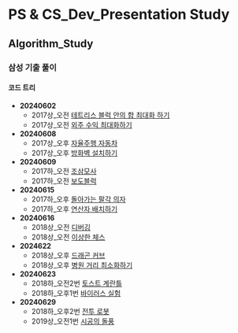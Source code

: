 # PS & CS_Dev_Presentation Study

## Algorithm_Study

### 삼성 기출 풀이

#### 코드 트리
- **20240602**
  - 2017상_오전 [테트리스 블럭 안의 합 최대화 하기](https://www.codetree.ai/training-field/frequent-problems/problems/max-sum-of-tetris-block?page=3&pageSize=20)
  - 2017상_오전 [외주 수익 최대화하기](https://www.codetree.ai/training-field/frequent-problems/problems/max-of-outsourcing-profit?page=3&pageSize=20)
- **20240608**
  - 2017상_오후 [자율주행 자동차](https://www.codetree.ai/training-field/frequent-problems/problems/autonomous-driving/description?page=3&pageSize=20)
  - 2017상_오후 [방화벽 설치하기](https://www.codetree.ai/training-field/frequent-problems/problems/firewall-installation/description?page=3&pageSize=20)
- **20240609**
  - 2017하_오전 [조삼모사](https://www.codetree.ai/training-field/frequent-problems/problems/three-at-dawn-and-four-at-dusk/description?page=3&pageSize=20)
  - 2017하_오전 [보도블럭](https://www.codetree.ai/training-field/frequent-problems/problems/crosswalk/description?page=3&pageSize=20)
- **20240615**
  - 2017하_오후 [돌아가는 팔각 의자](https://www.codetree.ai/training-field/frequent-problems/problems/rounding-eight-angle/description?page=3&pageSize=20)
  - 2017하_오후 [연산자 배치하기](https://www.codetree.ai/training-field/frequent-problems/problems/arrange-operator/description?page=3&pageSize=20)
- **20240616**
  - 2018상_오전 [디버깅](https://www.codetree.ai/training-field/frequent-problems/problems/debugging?page=3&pageSize=20)
  - 2018상_오전 [이상한 체스](https://www.codetree.ai/training-field/frequent-problems/problems/odd-chess?page=3&pageSize=20)
- **2024622**
  - 2018상_오후 [드래곤 커브](https://www.codetree.ai/training-field/frequent-problems/problems/dragon-curve?page=3&pageSize=20)
  - 2018상_오후 [병원 거리 최소화하기](https://www.codetree.ai/training-field/frequent-problems/problems/min-of-hospital-distance?page=3&pageSize=20)
- **20240623**
  - 2018하_오전2번 [토스트 계란틀](https://www.codetree.ai/training-field/frequent-problems/problems/toast-eggmold?page=3&pageSize=20)
  - 2018하_오후1번 [바이러스 실험](https://www.codetree.ai/training-field/frequent-problems/problems/virus-experiment?page=3&pageSize=20)
- **20240629**
  - 2018하_오후2번 [전투 로봇](https://www.codetree.ai/training-field/frequent-problems/problems/fighting-robot/description?page=3&pageSize=20)
  - 2019상_오전1번 [시공의 돌풍](https://www.codetree.ai/training-field/frequent-problems/problems/heros-of-storm/description?page=3&pageSize=20)